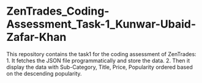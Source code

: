 # ZenTrades_Coding-Assessment_Task-1_Kunwar-Ubaid-Zafar-Khan
This repository contains the task1 for the coding assessment of ZenTrades: 1. It fetches the JSON file programmatically and store the data. 2. Then it display the data with Sub-Category, Title, Price, Popularity ordered based on the descending popularity.
